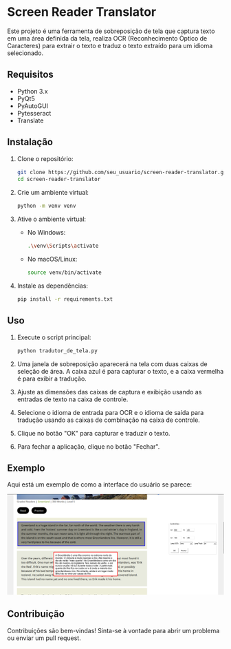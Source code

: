 # Screen Reader Translator

Este projeto é uma ferramenta de sobreposição de tela que captura texto em uma área definida da tela, realiza OCR (Reconhecimento Óptico de Caracteres) para extrair o texto e traduz o texto extraído para um idioma selecionado.

## Requisitos

- Python 3.x
- PyQt5
- PyAutoGUI
- Pytesseract
- Translate

## Instalação

1. Clone o repositório:

    ```bash
    git clone https://github.com/seu_usuario/screen-reader-translator.git
    cd screen-reader-translator
    ```

2. Crie um ambiente virtual:

    ```bash
    python -m venv venv
    ```

3. Ative o ambiente virtual:

    - No Windows:
      ```bash
      .\venv\Scripts\activate
      ```
    - No macOS/Linux:
      ```bash
      source venv/bin/activate
      ```

4. Instale as dependências:

    ```bash
    pip install -r requirements.txt
    ```

## Uso

1. Execute o script principal:

    ```bash
    python tradutor_de_tela.py
    ```

2. Uma janela de sobreposição aparecerá na tela com duas caixas de seleção de área. A caixa azul é para capturar o texto, e a caixa vermelha é para exibir a tradução.

3. Ajuste as dimensões das caixas de captura e exibição usando as entradas de texto na caixa de controle.

4. Selecione o idioma de entrada para OCR e o idioma de saída para tradução usando as caixas de combinação na caixa de controle.

5. Clique no botão "OK" para capturar e traduzir o texto.

6. Para fechar a aplicação, clique no botão "Fechar".

## Exemplo

Aqui está um exemplo de como a interface do usuário se parece:

![Interface do Usuário](imagem.png)

## Contribuição

Contribuições são bem-vindas! Sinta-se à vontade para abrir um problema ou enviar um pull request.
